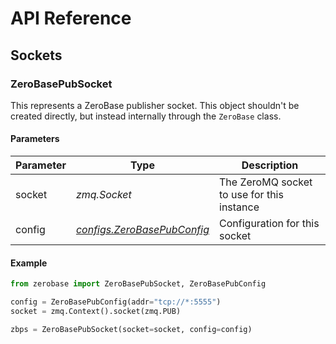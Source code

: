 # API Reference

## Sockets

### ZeroBasePubSocket

This represents a ZeroBase publisher socket. This object shouldn't be created directly, but instead internally through the `ZeroBase` class.

#### Parameters

| Parameter | Type                                                           | Description                                |
| --------- | -------------------------------------------------------------- | ------------------------------------------ |
| socket    | _zmq.Socket_                                                   | The ZeroMQ socket to use for this instance |
| config    | _[configs.ZeroBasePubConfig](../configs/zerobasepubconfig.md)_ | Configuration for this socket              |

#### Example

```python
from zerobase import ZeroBasePubSocket, ZeroBasePubConfig

config = ZeroBasePubConfig(addr="tcp://*:5555")
socket = zmq.Context().socket(zmq.PUB)

zbps = ZeroBasePubSocket(socket=socket, config=config)
```
